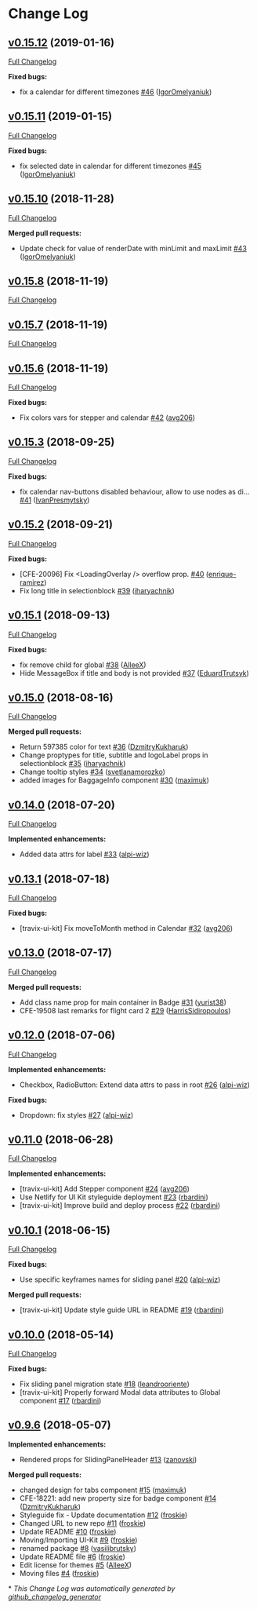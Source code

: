 # Change Log

## [v0.15.12](https://github.com/Travix-International/ui/tree/v0.15.12) (2019-01-16)
[Full Changelog](https://github.com/Travix-International/ui/compare/v0.15.11...v0.15.12)

**Fixed bugs:**

- fix a calendar for different timezones [\#46](https://github.com/Travix-International/ui/pull/46) ([IgorOmelyaniuk](https://github.com/IgorOmelyaniuk))

## [v0.15.11](https://github.com/Travix-International/ui/tree/v0.15.11) (2019-01-15)
[Full Changelog](https://github.com/Travix-International/ui/compare/v0.15.10...v0.15.11)

**Fixed bugs:**

- fix selected date in calendar for different timezones [\#45](https://github.com/Travix-International/ui/pull/45) ([IgorOmelyaniuk](https://github.com/IgorOmelyaniuk))

## [v0.15.10](https://github.com/Travix-International/ui/tree/v0.15.10) (2018-11-28)
[Full Changelog](https://github.com/Travix-International/ui/compare/v0.15.8...v0.15.10)

**Merged pull requests:**

- Update check for value of renderDate with minLimit and maxLimit [\#43](https://github.com/Travix-International/ui/pull/43) ([IgorOmelyaniuk](https://github.com/IgorOmelyaniuk))

## [v0.15.8](https://github.com/Travix-International/ui/tree/v0.15.8) (2018-11-19)
[Full Changelog](https://github.com/Travix-International/ui/compare/v0.15.7...v0.15.8)

## [v0.15.7](https://github.com/Travix-International/ui/tree/v0.15.7) (2018-11-19)
[Full Changelog](https://github.com/Travix-International/ui/compare/v0.15.6...v0.15.7)

## [v0.15.6](https://github.com/Travix-International/ui/tree/v0.15.6) (2018-11-19)
[Full Changelog](https://github.com/Travix-International/ui/compare/v0.15.3...v0.15.6)

**Fixed bugs:**

- Fix colors vars for stepper and calendar [\#42](https://github.com/Travix-International/ui/pull/42) ([avg206](https://github.com/avg206))

## [v0.15.3](https://github.com/Travix-International/ui/tree/v0.15.3) (2018-09-25)
[Full Changelog](https://github.com/Travix-International/ui/compare/v0.15.2...v0.15.3)

**Fixed bugs:**

- fix calendar nav-buttons disabled behaviour, allow to use nodes as di… [\#41](https://github.com/Travix-International/ui/pull/41) ([IvanPresmytsky](https://github.com/IvanPresmytsky))

## [v0.15.2](https://github.com/Travix-International/ui/tree/v0.15.2) (2018-09-21)
[Full Changelog](https://github.com/Travix-International/ui/compare/v0.15.1...v0.15.2)

**Fixed bugs:**

- \[CFE-20096\] Fix \<LoadingOverlay /\> overflow prop. [\#40](https://github.com/Travix-International/ui/pull/40) ([enrique-ramirez](https://github.com/enrique-ramirez))
- Fix long title in selectionblock [\#39](https://github.com/Travix-International/ui/pull/39) ([iharyachnik](https://github.com/iharyachnik))

## [v0.15.1](https://github.com/Travix-International/ui/tree/v0.15.1) (2018-09-13)
[Full Changelog](https://github.com/Travix-International/ui/compare/v0.15.0...v0.15.1)

**Fixed bugs:**

- fix remove child for global [\#38](https://github.com/Travix-International/ui/pull/38) ([AlleeX](https://github.com/AlleeX))
- Hide MessageBox if title and body is not provided [\#37](https://github.com/Travix-International/ui/pull/37) ([EduardTrutsyk](https://github.com/EduardTrutsyk))

## [v0.15.0](https://github.com/Travix-International/ui/tree/v0.15.0) (2018-08-16)
[Full Changelog](https://github.com/Travix-International/ui/compare/v0.14.0...v0.15.0)

**Merged pull requests:**

- Return 597385 color for text [\#36](https://github.com/Travix-International/ui/pull/36) ([DzmitryKukharuk](https://github.com/DzmitryKukharuk))
- Change proptypes for title, subtitle and logoLabel props in selectionblock [\#35](https://github.com/Travix-International/ui/pull/35) ([iharyachnik](https://github.com/iharyachnik))
- Change tooltip styles [\#34](https://github.com/Travix-International/ui/pull/34) ([svetlanamorozko](https://github.com/svetlanamorozko))
- added images for BaggageInfo component [\#30](https://github.com/Travix-International/ui/pull/30) ([maximuk](https://github.com/maximuk))

## [v0.14.0](https://github.com/Travix-International/ui/tree/v0.14.0) (2018-07-20)
[Full Changelog](https://github.com/Travix-International/ui/compare/v0.13.1...v0.14.0)

**Implemented enhancements:**

- Added data attrs for label [\#33](https://github.com/Travix-International/ui/pull/33) ([alpi-wiz](https://github.com/alpi-wiz))

## [v0.13.1](https://github.com/Travix-International/ui/tree/v0.13.1) (2018-07-18)
[Full Changelog](https://github.com/Travix-International/ui/compare/v0.13.0...v0.13.1)

**Fixed bugs:**

- \[travix-ui-kit\] Fix moveToMonth method in Calendar [\#32](https://github.com/Travix-International/ui/pull/32) ([avg206](https://github.com/avg206))

## [v0.13.0](https://github.com/Travix-International/ui/tree/v0.13.0) (2018-07-17)
[Full Changelog](https://github.com/Travix-International/ui/compare/v0.12.0...v0.13.0)

**Merged pull requests:**

- Add class name prop for main container in Badge [\#31](https://github.com/Travix-International/ui/pull/31) ([yurist38](https://github.com/yurist38))
- CFE-19508 last remarks for flight card 2 [\#29](https://github.com/Travix-International/ui/pull/29) ([HarrisSidiropoulos](https://github.com/HarrisSidiropoulos))

## [v0.12.0](https://github.com/Travix-International/ui/tree/v0.12.0) (2018-07-06)
[Full Changelog](https://github.com/Travix-International/ui/compare/v0.11.0...v0.12.0)

**Implemented enhancements:**

- Checkbox, RadioButton: Extend data attrs to pass in root [\#26](https://github.com/Travix-International/ui/pull/26) ([alpi-wiz](https://github.com/alpi-wiz))

**Fixed bugs:**

- Dropdown: fix styles [\#27](https://github.com/Travix-International/ui/pull/27) ([alpi-wiz](https://github.com/alpi-wiz))

## [v0.11.0](https://github.com/Travix-International/ui/tree/v0.11.0) (2018-06-28)
[Full Changelog](https://github.com/Travix-International/ui/compare/v0.10.1...v0.11.0)

**Implemented enhancements:**

- \[travix-ui-kit\] Add Stepper component [\#24](https://github.com/Travix-International/ui/pull/24) ([avg206](https://github.com/avg206))
- Use Netlify for UI Kit styleguide deployment [\#23](https://github.com/Travix-International/ui/pull/23) ([rbardini](https://github.com/rbardini))
- \[travix-ui-kit\] Improve build and deploy process [\#22](https://github.com/Travix-International/ui/pull/22) ([rbardini](https://github.com/rbardini))

## [v0.10.1](https://github.com/Travix-International/ui/tree/v0.10.1) (2018-06-15)
[Full Changelog](https://github.com/Travix-International/ui/compare/v0.10.0...v0.10.1)

**Fixed bugs:**

- Use specific keyframes names for sliding panel [\#20](https://github.com/Travix-International/ui/pull/20) ([alpi-wiz](https://github.com/alpi-wiz))

**Merged pull requests:**

- \[travix-ui-kit\] Update style guide URL in README [\#19](https://github.com/Travix-International/ui/pull/19) ([rbardini](https://github.com/rbardini))

## [v0.10.0](https://github.com/Travix-International/ui/tree/v0.10.0) (2018-05-14)
[Full Changelog](https://github.com/Travix-International/ui/compare/v0.9.6...v0.10.0)

**Fixed bugs:**

- Fix sliding panel migration state [\#18](https://github.com/Travix-International/ui/pull/18) ([leandrooriente](https://github.com/leandrooriente))
- \[travix-ui-kit\] Properly forward Modal data attributes to Global component [\#17](https://github.com/Travix-International/ui/pull/17) ([rbardini](https://github.com/rbardini))

## [v0.9.6](https://github.com/Travix-International/ui/tree/v0.9.6) (2018-05-07)
**Implemented enhancements:**

- Rendered props for SlidingPanelHeader [\#13](https://github.com/Travix-International/ui/pull/13) ([zanovski](https://github.com/zanovski))

**Merged pull requests:**

- changed design for tabs component [\#15](https://github.com/Travix-International/ui/pull/15) ([maximuk](https://github.com/maximuk))
- CFE-18221: add new property size for badge component [\#14](https://github.com/Travix-International/ui/pull/14) ([DzmitryKukharuk](https://github.com/DzmitryKukharuk))
- Styleguide fix - Update documentation [\#12](https://github.com/Travix-International/ui/pull/12) ([froskie](https://github.com/froskie))
- Changed URL to new repo [\#11](https://github.com/Travix-International/ui/pull/11) ([froskie](https://github.com/froskie))
- Update README [\#10](https://github.com/Travix-International/ui/pull/10) ([froskie](https://github.com/froskie))
- Moving/Importing UI-Kit [\#9](https://github.com/Travix-International/ui/pull/9) ([froskie](https://github.com/froskie))
- renamed package [\#8](https://github.com/Travix-International/ui/pull/8) ([vasilibrutsky](https://github.com/vasilibrutsky))
- Update README file [\#6](https://github.com/Travix-International/ui/pull/6) ([froskie](https://github.com/froskie))
- Edit license for themes [\#5](https://github.com/Travix-International/ui/pull/5) ([AlleeX](https://github.com/AlleeX))
- Moving files [\#4](https://github.com/Travix-International/ui/pull/4) ([froskie](https://github.com/froskie))



\* *This Change Log was automatically generated by [github_changelog_generator](https://github.com/skywinder/Github-Changelog-Generator)*